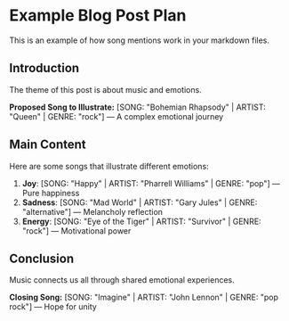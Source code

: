 # Example Blog Post Plan

This is an example of how song mentions work in your markdown files.

## Introduction

The theme of this post is about music and emotions.

**Proposed Song to Illustrate:**
[SONG: "Bohemian Rhapsody" | ARTIST: "Queen" | GENRE: "rock"] — A complex emotional journey

## Main Content

Here are some songs that illustrate different emotions:

1. **Joy**: [SONG: "Happy" | ARTIST: "Pharrell Williams" | GENRE: "pop"] — Pure happiness
2. **Sadness**: [SONG: "Mad World" | ARTIST: "Gary Jules" | GENRE: "alternative"] — Melancholy reflection
3. **Energy**: [SONG: "Eye of the Tiger" | ARTIST: "Survivor" | GENRE: "rock"] — Motivational power

## Conclusion

Music connects us all through shared emotional experiences.

**Closing Song:**
[SONG: "Imagine" | ARTIST: "John Lennon" | GENRE: "pop rock"] — Hope for unity 